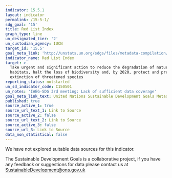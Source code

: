 ```yaml
---
indicator: 15.5.1
layout: indicator
permalink: /15-5-1/
sdg_goal: '15'
title: Red List Index
graph_type: line
un_designated_tier: '2'
un_custodian_agency: IUCN
target_id: '15.5'
goal_meta_link: 'http://unstats.un.org/sdgs/files/metadata-compilation/Metadata-Goal-15.pdf'
indicator_name: Red List Index
target: >-
  Take urgent and significant action to reduce the degradation of natural
  habitats, halt the loss of biodiversity and, by 2020, protect and prevent the
  extinction of threatened species
reporting_status: notstarted
un_sd_indicator_code: C150501
un_notes: 'IAEG-SDG 3rd meeting: Lack of sufficient data coverage'
goal_meta_link_text: United Nations Sustainable Development Goals Metadata (pdf 456kB)
published: true
source_active_1: true
source_url_text_1: Link to Source
source_active_2: false
source_url_text_2: Link to Source
source_active_3: false
source_url_3: Link to Source
data_non_statistical: false
---
```


We have not explored suitable data sources for this indicator. 

The Sustainable Development Goals is a collaborative project, if you have any feedback or suggestions for data please contact us at <SustainableDevelopment@ons.gov.uk>  
